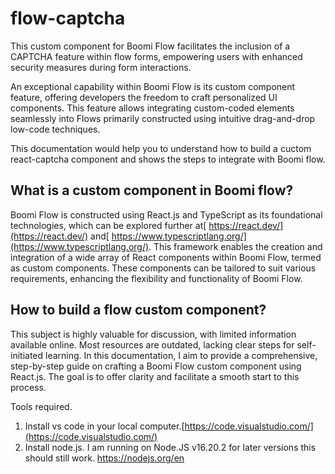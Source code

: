 # **flow-captcha**

This custom component for Boomi Flow facilitates the inclusion of a CAPTCHA feature within flow forms, empowering users with enhanced security measures during form interactions.

An exceptional capability within Boomi Flow is its custom component feature, offering developers the freedom to craft personalized UI components. This feature allows integrating custom-coded elements seamlessly into Flows primarily constructed using intuitive drag-and-drop low-code techniques.

This documentation would help you to understand how to build a cuctom react-captcha component and shows the steps to integrate with Boomi flow.


## What is a custom component in Boomi flow?

Boomi Flow is constructed using React.js and TypeScript as its foundational technologies, which can be explored further at[ https://react.dev/](https://react.dev/) and[ https://www.typescriptlang.org/](https://www.typescriptlang.org/). This framework enables the creation and integration of a wide array of React components within Boomi Flow, termed as custom components. These components can be tailored to suit various requirements, enhancing the flexibility and functionality of Boomi Flow.


## How to build a flow custom component?

This subject is highly valuable for discussion, with limited information available online. Most resources are outdated, lacking clear steps for self-initiated learning. In this documentation, I aim to provide a comprehensive, step-by-step guide on crafting a Boomi Flow custom component using React.js. The goal is to offer clarity and facilitate a smooth start to this process.

Tools required.



1. Install vs code in your local computer.[https://code.visualstudio.com/](https://code.visualstudio.com/)
2. Install node.js. I am running on Node.JS v16.20.2 for later versions this should still work. https://nodejs.org/en

